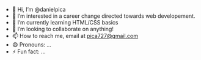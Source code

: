 - 👋 Hi, I’m @danielpica
- 👀 I’m interested in a career change directed towards web developement.
- 🌱 I’m currently learning HTML/CSS basics
- 💞️ I’m looking to collaborate on anything!
- 📫 How to reach me, email at pica727@gmail.com
- 😄 Pronouns: ...
- ⚡ Fun fact: ...

<!---
danielpica/danielpica is a ✨ special ✨ repository because its `README.md` (this file) appears on your GitHub profile.
You can click the Preview link to take a look at your changes.
--->
